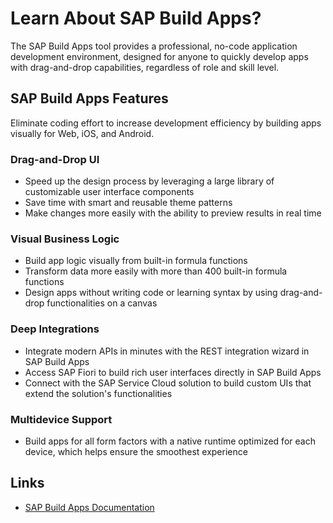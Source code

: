 # Learn About SAP Build Apps?

The SAP Build Apps tool provides a professional, no-code application development environment, designed for anyone to quickly develop apps with drag-and-drop capabilities, regardless of role and skill level.

## SAP Build Apps Features

Eliminate coding effort to increase development efficiency by building apps visually for Web, iOS, and Android.

### Drag-and-Drop UI

* Speed up the design process by leveraging a large library of customizable user interface components
* Save time with smart and reusable theme patterns
* Make changes more easily with the ability to preview results in real time

### Visual Business Logic

* Build app logic visually from built-in formula functions ​
* Transform data more easily with more than 400 built-in formula functions
* Design apps without writing code or learning syntax by using drag-and-drop functionalities on a canvas

### Deep Integrations

* Integrate modern APIs in minutes with the REST integration wizard​ in SAP Build Apps
* Access SAP Fiori to build rich user interfaces directly in SAP Build Apps
* Connect with the SAP Service Cloud solution to build custom UIs that extend the solution's functionalities

### Multidevice Support

* Build apps for all form factors with a native runtime optimized for each device, which helps ensure the smoothest experience

## Links

* [SAP Build Apps Documentation](https://www.sap.com/products/technology-platform/low-code-app-builder.html)
